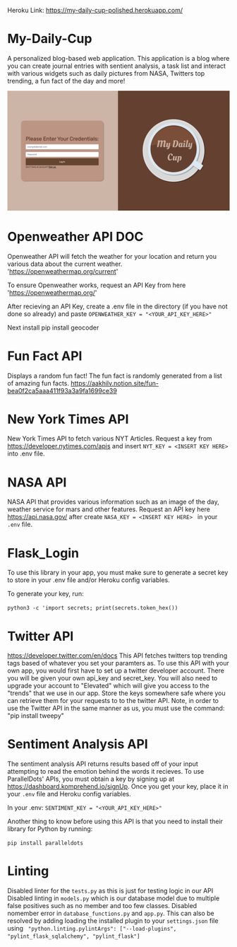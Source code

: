 Heroku Link: https://my-daily-cup-polished.herokuapp.com/
# My-Daily-Cup
A personalized blog-based web application. This application is a blog where you can create journal entries with sentient analysis, a task list and interact with various widgets such as daily pictures from NASA, Twitters top trending, a fun fact of the day and more!

![My Daily Cup Image](https://github.com/AtilG/My-Daily-Cup-Polished/blob/main/static/readme.png)

# Openweather API DOC

Openweather API will fetch the weather for your location and return you various data about the current weather.
'https://openweathermap.org/current'

To ensure Openweather works, request an API Key from here
'https://openweathermap.org/'

After recieving an API Key, create a .env file in the directory (if you have not done so already)
and paste `OPENWEATHER_KEY = "<YOUR_API_KEY_HERE>"`

Next install 
pip install geocoder

# Fun Fact API
Displays a random fun fact! The fun fact is randomly generated from a list of amazing fun facts.
https://aakhilv.notion.site/fun-bea0f2ca5aaa411f93a3a9fa1699ce39

# New York Times API
New York Times API to fetch various NYT Articles. Request a key from https://developer.nytimes.com/apis and insert `NYT_KEY = <INSERT KEY HERE>` into .env file.
# NASA API
NASA API that provides various information such as an image of the day, weather service for mars and other features. Request an API key here https://api.nasa.gov/ after create 
`NASA_KEY = <INSERT KEY HERE> ` in your `.env` file.
# Flask_Login
To use this library in your app, you must make sure to generate a secret key to store in your .env file and/or Heroku config variables.

To generate your key, run:

`python3 -c 'import secrets; print(secrets.token_hex())`


# Twitter API
https://developer.twitter.com/en/docs
This API fetches twitters top trending tags based of whatever you set your paramters as.
To use this API with your own app, you would first have to set up a twitter developer account.
There you will be given your own api_key and secret_key.
You will also need to upgrade your account to "Elevated" which will give you access to the "trends" that we use in our app.
Store the keys somewhere safe where you can retrieve them for your requests to to the twitter API.
Note, in order to use the Twitter API in the same manner as us, you must use the command: "pip install tweepy"

# Sentiment Analysis API 
The sentiment analysis API returns results based off of your input attempting to read the emotion behind the words it recieves.
To use ParallelDots' APIs, you must obtain a key by signing up at https://dashboard.komprehend.io/signUp. Once you get your key, place it in your `.env` file and Heroku config variables.

In your .env:
`SENTIMENT_KEY = "<YOUR_API_KEY_HERE>"`

Another thing to know before using this API is that you need to install their library for Python by running:

`pip install paralleldots`

# Linting

Disabled linter for the `tests.py` as this is just for testing logic in our API
Disabled linting in `models.py` which is our database model due to multiple false positives such as no member and too few classes.
Disabled nomember error in `database_functions.py` and `app.py`. This can also be resolved by adding loading the installed plugin to your `settings.json` file using
` "python.linting.pylintArgs": ["--load-plugins", "pylint_flask_sqlalchemy", "pylint_flask"]`


